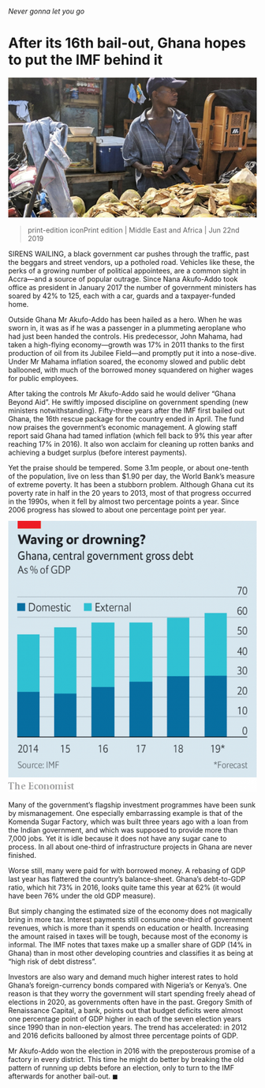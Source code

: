###### Never gonna let you go

# After its 16th bail-out, Ghana hopes to put the IMF behind it 

![image](images/20190622_map502.jpg) 

> print-edition iconPrint edition | Middle East and Africa | Jun 22nd 2019 

SIRENS WAILING, a black government car pushes through the traffic, past the beggars and street vendors, up a potholed road. Vehicles like these, the perks of a growing number of political appointees, are a common sight in Accra—and a source of popular outrage. Since Nana Akufo-Addo took office as president in January 2017 the number of government ministers has soared by 42% to 125, each with a car, guards and a taxpayer-funded home. 

Outside Ghana Mr Akufo-Addo has been hailed as a hero. When he was sworn in, it was as if he was a passenger in a plummeting aeroplane who had just been handed the controls. His predecessor, John Mahama, had taken a high-flying economy—growth was 17% in 2011 thanks to the first production of oil from its Jubilee Field—and promptly put it into a nose-dive. Under Mr Mahama inflation soared, the economy slowed and public debt ballooned, with much of the borrowed money squandered on higher wages for public employees. 

After taking the controls Mr Akufo-Addo said he would deliver “Ghana Beyond Aid”. He swiftly imposed discipline on government spending (new ministers notwithstanding). Fifty-three years after the IMF first bailed out Ghana, the 16th rescue package for the country ended in April. The fund now praises the government’s economic management. A glowing staff report said Ghana had tamed inflation (which fell back to 9% this year after reaching 17% in 2016). It also won acclaim for cleaning up rotten banks and achieving a budget surplus (before interest payments). 

Yet the praise should be tempered. Some 3.1m people, or about one-tenth of the population, live on less than $1.90 per day, the World Bank’s measure of extreme poverty. It has been a stubborn problem. Although Ghana cut its poverty rate in half in the 20 years to 2013, most of that progress occurred in the 1990s, when it fell by almost two percentage points a year. Since 2006 progress has slowed to about one percentage point per year. 

![image](images/20190622_MAC943.png) 

Many of the government’s flagship investment programmes have been sunk by mismanagement. One especially embarrassing example is that of the Komenda Sugar Factory, which was built three years ago with a loan from the Indian government, and which was supposed to provide more than 7,000 jobs. Yet it is idle because it does not have any sugar cane to process. In all about one-third of infrastructure projects in Ghana are never finished. 

Worse still, many were paid for with borrowed money. A rebasing of GDP last year has flattered the country’s balance-sheet. Ghana’s debt-to-GDP ratio, which hit 73% in 2016, looks quite tame this year at 62% (it would have been 76% under the old GDP measure). 

But simply changing the estimated size of the economy does not magically bring in more tax. Interest payments still consume one-third of government revenues, which is more than it spends on education or health. Increasing the amount raised in taxes will be tough, because most of the economy is informal. The IMF notes that taxes make up a smaller share of GDP (14% in Ghana) than in most other developing countries and classifies it as being at “high risk of debt distress”. 

Investors are also wary and demand much higher interest rates to hold Ghana’s foreign-currency bonds compared with Nigeria’s or Kenya’s. One reason is that they worry the government will start spending freely ahead of elections in 2020, as governments often have in the past. Gregory Smith of Renaissance Capital, a bank, points out that budget deficits were almost one percentage point of GDP higher in each of the seven election years since 1990 than in non-election years. The trend has accelerated: in 2012 and 2016 deficits ballooned by almost three percentage points of GDP. 

Mr Akufo-Addo won the election in 2016 with the preposterous promise of a factory in every district. This time he might do better by breaking the old pattern of running up debts before an election, only to turn to the IMF afterwards for another bail-out. ◼ 

